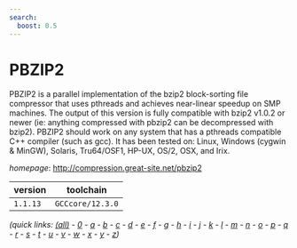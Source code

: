 ```yaml
---
search:
  boost: 0.5
---
```

# PBZIP2

PBZIP2 is a parallel implementation of the bzip2 block-sorting  file compressor that uses pthreads and achieves near-linear speedup on SMP  machines. The output of this version is fully compatible with bzip2 v1.0.2 or  newer (ie: anything compressed with pbzip2 can be decompressed with bzip2).  PBZIP2 should work on any system that has a pthreads compatible C++ compiler   (such as gcc). It has been tested on: Linux, Windows (cygwin & MinGW), Solaris,  Tru64/OSF1, HP-UX, OS/2, OSX, and Irix.

*homepage*: <http://compression.great-site.net/pbzip2>

version | toolchain
--------|----------
``1.1.13`` | ``GCCcore/12.3.0``


*(quick links: [(all)](../index.md) - [0](../0/index.md) - [a](../a/index.md) - [b](../b/index.md) - [c](../c/index.md) - [d](../d/index.md) - [e](../e/index.md) - [f](../f/index.md) - [g](../g/index.md) - [h](../h/index.md) - [i](../i/index.md) - [j](../j/index.md) - [k](../k/index.md) - [l](../l/index.md) - [m](../m/index.md) - [n](../n/index.md) - [o](../o/index.md) - [p](../p/index.md) - [q](../q/index.md) - [r](../r/index.md) - [s](../s/index.md) - [t](../t/index.md) - [u](../u/index.md) - [v](../v/index.md) - [w](../w/index.md) - [x](../x/index.md) - [y](../y/index.md) - [z](../z/index.md))*

